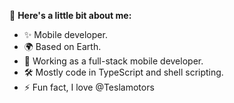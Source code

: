 👋 **Here's a little bit about me:**

- ✨ Mobile developer.
- 🌍 Based on Earth.
- 💼 Working as a full-stack mobile developer.
- 🛠 Mostly code in TypeScript and shell scripting.
- ⚡ Fun fact, I love @Teslamotors

